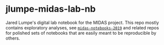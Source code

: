 # jlumpe-midas-lab-nb

Jared Lumpe's digital lab notebook for the MIDAS project. This repo mostly contains exploratory analyses, see [`midas-notebooks-2019`](https://github.com/hesslab-midas/midas-notebooks-2019) and related repos for polished sets of notebooks that are easily meant to be reproducible by others.
